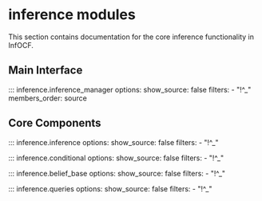 # inference modules

This section contains documentation for the core inference functionality in InfOCF.

## Main Interface

::: inference.inference_manager
    options:
      show_source: false
      filters:
        - "!^_"
      members_order: source

## Core Components

::: inference.inference
    options:
      show_source: false
      filters:
        - "!^_"

::: inference.conditional
    options:
      show_source: false
      filters:
        - "!^_"

::: inference.belief_base
    options:
      show_source: false
      filters:
        - "!^_"


::: inference.queries
    options:
      show_source: false
      filters:
        - "!^_"
